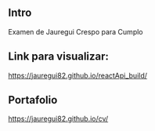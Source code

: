 ## Intro
Examen de Jauregui Crespo para Cumplo

## Link para visualizar:
https://jauregui82.github.io/reactApi_build/


## Portafolio 
https://jauregui82.github.io/cv/

